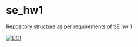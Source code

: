 # se_hw1
Repository structure as per requirements of SE hw 1

[![DOI](https://zenodo.org/badge/528681869.svg)](https://zenodo.org/badge/latestdoi/528681869)
